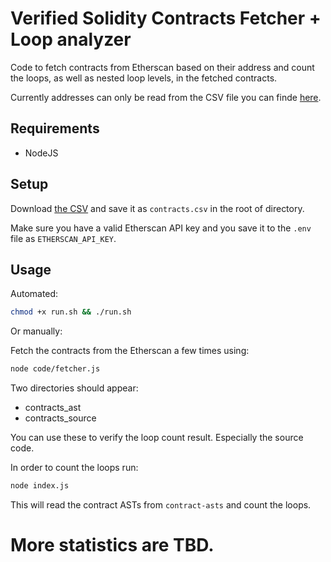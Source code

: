 # Verified Solidity Contracts Fetcher + Loop analyzer

Code to fetch contracts from Etherscan based on their address and count the loops, as well as nested loop levels, in the fetched contracts.

Currently addresses can only be read from the CSV file you can finde [here](https://etherscan.io/exportData?type=open-source-contract-codes).

## Requirements

- NodeJS

## Setup

Download [the CSV](https://etherscan.io/exportData?type=open-source-contract-codes) and save it as `contracts.csv` in the root of directory.

Make sure you have a valid Etherscan API key and you save it to the `.env` file as `ETHERSCAN_API_KEY`.

## Usage

Automated:

```sh
chmod +x run.sh && ./run.sh
```

Or manually:

Fetch the contracts from the Etherscan a few times using:

```sh
node code/fetcher.js
```

Two directories should appear:

- contracts_ast
- contracts_source

You can use these to verify the loop count result. Especially the source code.

In order to count the loops run:

```sh
node index.js
```

This will read the contract ASTs from `contract-asts` and count the loops.

# More statistics are TBD.

